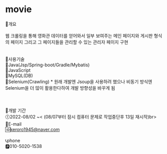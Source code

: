 # movie

📝개요<br><br>
웹 크롤링을 통해 영화관 데이터를 얻어와서 일부 보여주는 메인 페이지와 게시판 형식의 페이지 그리고 그 페이지들을 관리할 수 있는 관리자 페이지 구현 <br><br><br>
🧾사용기술<br>
🔲Java(Jsp/Spring-boot/Gradle/Mybatis)<br>
🔳JavaScript<br>
🔲MySQL(DB)<br>
🔳Selenium(Crawling) * 원래 개발엔 Jsoup을 사용하려 했으나 비동기 방식엔 Selenium을 더 많이 활용한다하여 개발 방향성을 바꾸게 됨<br>
<br><br><br>
📆개발 기간<br>
🕕2022-08/02 ~< (08/07부터 잠시 컴퓨터 문제로 작업중단후 13일 재시작)br><br> 
📧E-mail<br>
🆔keroro1945@naver.com<br><br>
📞phone<br>
🅿010-5020-1538
